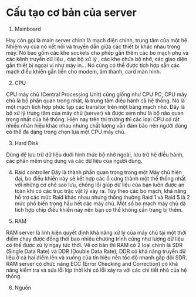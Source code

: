 # Cấu tạo cơ bản của server

1. Mainboard 

Hay còn gọi là main server chính là mạch điện chính, trung tâm của một hệ. Nhiệm vụ của nó kết nối và truyền dẫn giữa các thiết bị khác nhau trong máy. Nó bao gồm các khe sockets cho phép gắn thêm các bo mạch phụ và các kênh truyền dữ liệu , các bộ xử lý , các khe chứa bộ nhớ, các giao diện gắn thiết bị ngoại vi như máy in... Nó cũng có thể được tích hợp sẵn các mạch điều khiển gắn liền cho modem, âm thanh, card màn hình.

2. CPU

CPU máy chủ (Central Processing Unit) cũng giống như CPU PC, CPU máy chủ là bộ phận quan trọng nhất, là trung tâm điều hành cả hệ thống. Nó là một mạch tích hợp phức tạp các transitor trên một bảng mạch nhỏ. Đây là bộ xử lý trung tâm của máy chủ (server) và được xem như là bộ não quan trọng nhất của hệ thống. Hiện nay trên thị trường thì các loại CPU có rất nhiều nhãn hiệu khác nhau nhưng chất lượng vẫn đảm bảo nên người dùng có thể đa dạng trong chọn lựa một CPU máy chủ.

3. Hard Disk

Dùng để lưu trữ dữ liệu dưới hình thức bộ nhớ ngoài, lưu trữ hệ điều hành, các phần mềm ứng dụng và các dữ liệu của người dùng.

4. Raid controller
Đây là thành phần quan trọng trong một Máy chủ hiện đại, bo điều khiển này sẽ kết hợp các ổ cứng thành một thể thống nhất với những cơ chế sao lưu, chống lỗi giúp dữ liệu của bạn luôn được an toàn khi có các trục trặc vật lý xảy ra. Tùy theo các bo mạch, khả năng hỗ trợ các mức Raid khác nhau nhưng thông thường Raid 1 và Raid 5 là 2 mức phổ biến trong hầu hết các máy chủ. Một số bo mạch máy chủ đã tích hợp chip điều khiển này nên bạn có thể không cần trang bị thêm.

5. RAM

RAM server là linh kiện quyết định khả năng xử lý của máy chủ tại một thời điểm chạy được đồng thời bao nhiêu chương trình cũng như lượng dữ liệu có thể được xử lý ngay tức thời. Về cơ bản thì RAM có 2 loại chính là SDR (Single Data Rate) và DDR (Double Data Rate),  DDR có khả năng truyền dữ liệu ở cả hai điểm lên và xuống của tín hiệu nên tốc độ nhanh gấp đôi SDR. RAM server có chức năng ECC (Error Checking and Correction) có khả năng kiểm tra và sửa lỗi kịp thời khi có lỗi xảy ra với các chi tiết nhỏ của hệ thống.

6. Nguồn